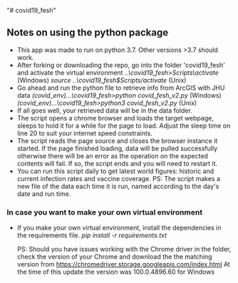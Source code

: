 "# covid19_fesh" 
## Notes on using the python package

- This app was made to run on python 3.7. Other versions >3.7 should work.
- After forking or downloading the repo, go into the folder 'covid19_fesh' and activate the virtual environment
  *..\covid19_fesh>Scripts\activate* (Windows)
  *source ..\covid19_fesh$Scripts/activate* (Unix)
- Go ahead and run the python file to retrieve info from ArcGIS with JHU data
  *(covid_env)...\covid19_fesh>python covid_fesh_v2.py* (Windows)
  *(covid_env)...\covid19_fesh>python3 covid_fesh_v2.py* (Unix)
- If all goes well, your retrieved data will be in the data folder.
- The script opens a chrome browser and loads the target webpage, sleeps to hold it for a while for the page to load. Adjust the sleep time on line 20 to suit your internet speed constraints.
- The script reads the page source and closes the browser instance it started. If the page finished loading, data will be pulled successfully otherwise there will be an error as the operation on the expected contents will fail. If so, the script ends and you will need to restart it.
- You can run this script daily to get latest world figures: historic and current infection rates and vaccine coverage. PS: The script makes a new file of the data each time it is run, named according to the day's date and run time.

### In case you want to make your own virtual environment
- If you make your own virtual environment, install the dependencies in the requirements file.
  *pip install -r requirements.txt*

  PS: Should you have issues working with the Chrome driver in the folder, check the version of your Chrome and download the the matching version from
  https://chromedriver.storage.googleapis.com/index.html
  At the time of this update the version was 100.0.4896.60 for Windows